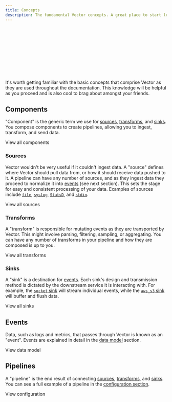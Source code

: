 ```yaml
---
title: Concepts
description: The fundamental Vector concepts. A great place to start learning about Vector.
---
```


<SVG src="/optimized_svg/concepts_687_357.svg" />

It's worth getting familiar with the basic concepts that comprise Vector as they
are used throughout the documentation. This knowledge will be helpful as you
proceed and is also cool to brag about amongst your friends.

## Components

"Component" is the generic term we use for [sources](#sources),
[transforms](#transforms), and [sinks](#sinks). You compose components to create
pipelines, allowing you to ingest, transform, and send data.

<Jump to="/components/">View all components</Jump>

### Sources

Vector wouldn't be very useful if it couldn't ingest data. A "source" defines where Vector
should pull data from, or how it should receive data pushed to it. A pipeline
can have any number of sources, and as they ingest data they proceed to
normalize it into [events](#events) \(see next section\). This sets the stage
for easy and consistent processing of your data. Examples of sources include
[`file`][docs.sources.file], [`syslog`][docs.sources.syslog],
[`StatsD`][docs.sources.statsd], and [`stdin`][docs.sources.stdin].

<Jump to="/docs/reference/sources/">View all sources</Jump>

### Transforms

A "transform" is responsible for mutating events as they are transported by
Vector. This might involve parsing, filtering, sampling, or aggregating. You can
have any number of transforms in your pipeline and how they are composed is up
to you.

<Jump to="/docs/reference/transforms/">View all transforms</Jump>

### Sinks

A "sink" is a destination for [events][docs.data-model]. Each sink's
design and transmission method is dictated by the downstream service it is
interacting with. For example, the [`socket` sink][docs.sinks.socket] will
stream individual events, while the [`aws_s3` sink][docs.sinks.aws_s3] will
buffer and flush data.

<Jump to="/docs/reference/sinks/">View all sinks</Jump>

## Events

Data, such as logs and metrics, that passes through Vector is known as an
"event". Events are explained in detail in the [data model][docs.data-model]
section.

<Jump to="/docs/about/data-model/">View data model</Jump>

## Pipelines

A "pipeline" is the end result of connecting [sources](#sources),
[transforms](#transforms), and [sinks](#sinks). You can see a full example of a
pipeline in the [configuration section][docs.setup.configuration].

<Jump to="/docs/setup/configuration/">View configuration</Jump>

[docs.setup.configuration]: /docs/setup/configuration/
[docs.data-model]: /docs/about/data-model/
[docs.sinks.aws_s3]: /docs/reference/sinks/aws_s3/
[docs.sinks.socket]: /docs/reference/sinks/socket/
[docs.sources.file]: /docs/reference/sources/file/
[docs.sources.statsd]: /docs/reference/sources/statsd/
[docs.sources.stdin]: /docs/reference/sources/stdin/
[docs.sources.syslog]: /docs/reference/sources/syslog/
